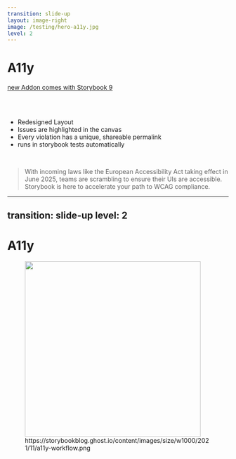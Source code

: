 ```yaml
---
transition: slide-up
layout: image-right
image: /testing/hero-a11y.jpg
level: 2
---
```


# A11y

<fluent-emoji-rocket/> [new Addon comes with Storybook 9](https://storybook.js.org/blog/preview-the-new-accessibility-addon/)

<br/>
<br/>

- Redesigned Layout
- Issues are highlighted in the canvas
- Every violation has a unique, shareable permalink
- runs in storybook tests automatically

<br/>

> With incoming laws like the European Accessibility Act taking effect in June 2025, teams are scrambling to ensure their UIs are accessible. Storybook is here to accelerate your path to WCAG compliance.

---
transition: slide-up
level: 2
---

# A11y

<figure>
  <img src="/testing/a11y-workflow.png"/>
  <figcaption>https://storybookblog.ghost.io/content/images/size/w1000/2021/11/a11y-workflow.png</figcaption>
</figure>

<style>
  img {
    height: 400px;
  }
</style>